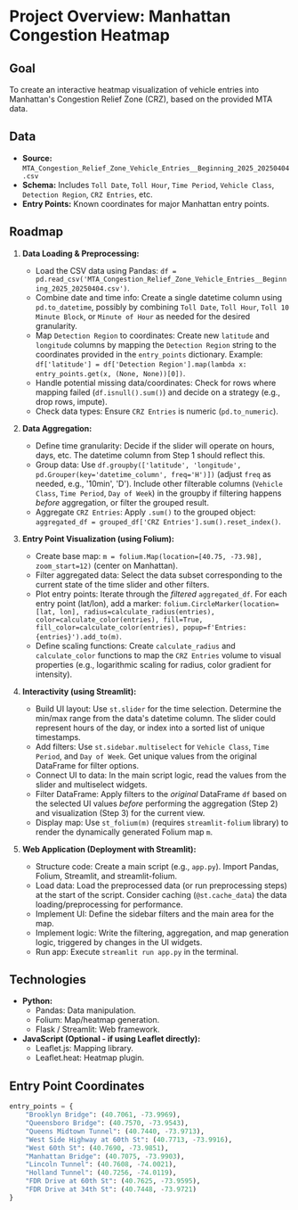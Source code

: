 # Project Overview: Manhattan Congestion Heatmap

## Goal
To create an interactive heatmap visualization of vehicle entries into Manhattan's Congestion Relief Zone (CRZ), based on the provided MTA data.

## Data
- **Source:** `MTA_Congestion_Relief_Zone_Vehicle_Entries__Beginning_2025_20250404.csv`
- **Schema:** Includes `Toll Date`, `Toll Hour`, `Time Period`, `Vehicle Class`, `Detection Region`, `CRZ Entries`, etc.
- **Entry Points:** Known coordinates for major Manhattan entry points.

## Roadmap

1.  **Data Loading & Preprocessing:**
    *   Load the CSV data using Pandas: `df = pd.read_csv('MTA_Congestion_Relief_Zone_Vehicle_Entries__Beginning_2025_20250404.csv')`.
    *   Combine date and time info: Create a single datetime column using `pd.to_datetime`, possibly by combining `Toll Date`, `Toll Hour`, `Toll 10 Minute Block`, or `Minute of Hour` as needed for the desired granularity.
    *   Map `Detection Region` to coordinates: Create new `latitude` and `longitude` columns by mapping the `Detection Region` string to the coordinates provided in the `entry_points` dictionary. Example: `df['latitude'] = df['Detection Region'].map(lambda x: entry_points.get(x, (None, None))[0])`.
    *   Handle potential missing data/coordinates: Check for rows where mapping failed (`df.isnull().sum()`) and decide on a strategy (e.g., drop rows, impute).
    *   Check data types: Ensure `CRZ Entries` is numeric (`pd.to_numeric`).

2.  **Data Aggregation:**
    *   Define time granularity: Decide if the slider will operate on hours, days, etc. The datetime column from Step 1 should reflect this.
    *   Group data: Use `df.groupby(['latitude', 'longitude', pd.Grouper(key='datetime_column', freq='H')])` (adjust `freq` as needed, e.g., '10min', 'D'). Include other filterable columns (`Vehicle Class`, `Time Period`, `Day of Week`) in the groupby if filtering happens *before* aggregation, or filter the grouped result.
    *   Aggregate `CRZ Entries`: Apply `.sum()` to the grouped object: `aggregated_df = grouped_df['CRZ Entries'].sum().reset_index()`.

3.  **Entry Point Visualization (using Folium):**
    *   Create base map: `m = folium.Map(location=[40.75, -73.98], zoom_start=12)` (center on Manhattan).
    *   Filter aggregated data: Select the data subset corresponding to the current state of the time slider and other filters.
    *   Plot entry points: Iterate through the *filtered* `aggregated_df`. For each entry point (lat/lon), add a marker: `folium.CircleMarker(location=[lat, lon], radius=calculate_radius(entries), color=calculate_color(entries), fill=True, fill_color=calculate_color(entries), popup=f'Entries: {entries}').add_to(m)`.
    *   Define scaling functions: Create `calculate_radius` and `calculate_color` functions to map the `CRZ Entries` volume to visual properties (e.g., logarithmic scaling for radius, color gradient for intensity).

4.  **Interactivity (using Streamlit):**
    *   Build UI layout: Use `st.slider` for the time selection. Determine the min/max range from the data's datetime column. The slider could represent hours of the day, or index into a sorted list of unique timestamps.
    *   Add filters: Use `st.sidebar.multiselect` for `Vehicle Class`, `Time Period`, and `Day of Week`. Get unique values from the original DataFrame for filter options.
    *   Connect UI to data: In the main script logic, read the values from the slider and multiselect widgets.
    *   Filter DataFrame: Apply filters to the *original* DataFrame `df` based on the selected UI values *before* performing the aggregation (Step 2) and visualization (Step 3) for the current view.
    *   Display map: Use `st_folium(m)` (requires `streamlit-folium` library) to render the dynamically generated Folium map `m`.

5.  **Web Application (Deployment with Streamlit):**
    *   Structure code: Create a main script (e.g., `app.py`). Import Pandas, Folium, Streamlit, and streamlit-folium.
    *   Load data: Load the preprocessed data (or run preprocessing steps) at the start of the script. Consider caching (`@st.cache_data`) the data loading/preprocessing for performance.
    *   Implement UI: Define the sidebar filters and the main area for the map.
    *   Implement logic: Write the filtering, aggregation, and map generation logic, triggered by changes in the UI widgets.
    *   Run app: Execute `streamlit run app.py` in the terminal.

## Technologies
- **Python:**
    - Pandas: Data manipulation.
    - Folium: Map/heatmap generation.
    - Flask / Streamlit: Web framework.
- **JavaScript (Optional - if using Leaflet directly):**
    - Leaflet.js: Mapping library.
    - Leaflet.heat: Heatmap plugin.

## Entry Point Coordinates

```python
entry_points = {
    "Brooklyn Bridge": (40.7061, -73.9969),
    "Queensboro Bridge": (40.7570, -73.9543),
    "Queens Midtown Tunnel": (40.7440, -73.9713),
    "West Side Highway at 60th St": (40.7713, -73.9916),
    "West 60th St": (40.7690, -73.9851),
    "Manhattan Bridge": (40.7075, -73.9903),
    "Lincoln Tunnel": (40.7608, -74.0021),
    "Holland Tunnel": (40.7256, -74.0119),
    "FDR Drive at 60th St": (40.7625, -73.9595),
    "FDR Drive at 34th St": (40.7448, -73.9721)
}
``` 
